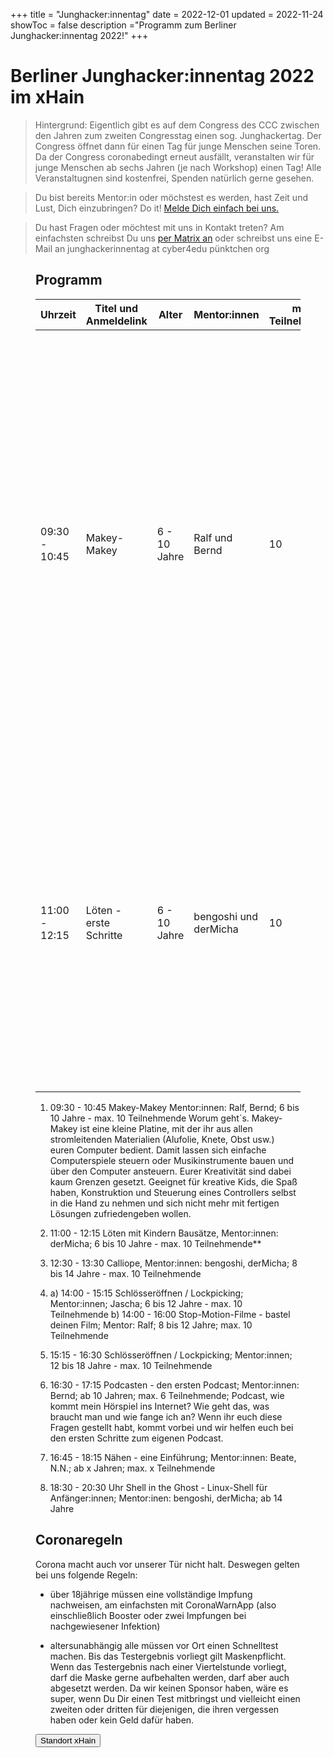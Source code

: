 +++
title = "Junghacker:innentag"
date = 2022-12-01
updated = 2022-11-24
showToc = false
description ="Programm zum Berliner Junghacker:innentag 2022!"
+++

<script lang="ts">
    import Button from '$lib/components/Button.svelte';    
    import UserRectangle from "phosphor-svelte/lib/UserRectangle";
</script>

# Berliner Junghacker:innentag 2022 im xHain

> Hintergrund: Eigentlich gibt es auf dem Congress des CCC zwischen den Jahren zum zweiten Congresstag einen sog. Junghackertag. Der Congress öffnet dann für einen Tag für junge Menschen seine Toren. Da der Congress coronabedingt erneut ausfällt, veranstalten wir für junge Menschen ab sechs Jahren (je nach Workshop) einen Tag! Alle Veranstaltugnen sind kostenfrei, Spenden natürlich gerne gesehen.

> Du bist bereits Mentor:in oder möchstest es werden, hast Zeit und Lust, Dich einzubringen? Do it! [Melde Dich einfach bei uns.](https://matrix.to/#/#junghackerinnentag:x-hain.de)

> Du hast Fragen oder möchtest mit uns in Kontakt treten? Am einfachsten schreibst Du uns [per Matrix an](https://matrix.to/#/#junghackerinnentag:x-hain.de) oder schreibst uns eine E-Mail an junghackerinnentag at cyber4edu pünktchen org

<Figure src="/images/future-hacker.jpg" alt="Junghacker:in bei der Arbeit" />

## Programm

| Uhrzeit       | Titel und Anmeldelink  | Alter        | Mentor:innen          | max. Teilnehmende | Worum geht's                                                                                                                                                                                                                                                                                                                                                                                                                                                                                        |
| ------------- | ---------------------- | ------------ | --------------------- | ----------------- | --------------------------------------------------------------------------------------------------------------------------------------------------------------------------------------------------------------------------------------------------------------------------------------------------------------------------------------------------------------------------------------------------------------------------------------------------------------------------------------------------- |
| 09:30 - 10:45 | Makey-Makey            | 6 - 10 Jahre | Ralf und Bernd        | 10                | Makey-Makey ist eine kleine Platine, mit der ihr aus allen stromleitenden Materialien (Alufolie, Knete, Obst usw.) euren Computer bedient. Damit lassen sich einfache Computerspiele steuern oder Musikinstrumente bauen und über den Computer ansteuern. Eurer Kreativität sind dabei kaum Grenzen gesetzt. Geeignet für kreative Kids, die Spaß haben, Konstruktion und Steuerung eines Controllers selbst in die Hand zu nehmen und sich nicht mehr mit fertigen Lösungen zufriedengeben wollen. |
| 11:00 - 12:15 | Löten - erste Schritte | 6 - 10 Jahre | bengoshi und derMicha | 10                | Schon mal gelötet? Nicht? Dann wird es aber Zeit! Mit fertigen Bausätzen lernst Du, auf welcher Seite der Lötkolben heiß wird und wie Du Bauteile verbindest. Am Ende hast Du ein tolles Ergebnis, dass Du mitnehmen kannst! Kinder mit längeren Haaren sollten bitte ein Haargummi mitnehmen, damit die Veranstaltung nicht den Frisörbesuch erspart.                                                                                                                                              |
|               |                        |              |                       |                   |

1. 09:30 - 10:45 Makey-Makey Mentor:innen: Ralf, Bernd; 6 bis 10 Jahre - max. 10 Teilnehmende Worum geht´s. Makey-Makey ist eine kleine Platine, mit der ihr aus allen stromleitenden Materialien (Alufolie, Knete, Obst usw.) euren Computer bedient. Damit lassen sich einfache Computerspiele steuern oder Musikinstrumente bauen und über den Computer ansteuern. Eurer Kreativität sind dabei kaum Grenzen gesetzt. Geeignet für kreative Kids, die Spaß haben, Konstruktion und Steuerung eines Controllers selbst in die Hand zu nehmen und sich nicht mehr mit fertigen Lösungen zufriedengeben wollen.
2. 11:00 - 12:15 Löten mit Kindern Bausätze, Mentor:innen: derMicha; 6 bis 10 Jahre - max. 10 Teilnehmende\*\*

3. 12:30 - 13:30 Calliope, Mentor:innen: bengoshi, derMicha; 8 bis 14 Jahre - max. 10 Teilnehmende

4. a) 14:00 - 15:15 Schlösseröffnen / Lockpicking; Mentor:innen; Jascha; 6 bis 12 Jahre - max. 10 Teilnehmende
   b) 14:00 - 16:00 Stop-Motion-Filme - bastel deinen Film; Mentor: Ralf; 8 bis 12 Jahre; max. 10 Teilnehmende

5. 15:15 - 16:30 Schlösseröffnen / Lockpicking; Mentor:innen; 12 bis 18 Jahre - max. 10 Teilnehmende

6. 16:30 - 17:15 Podcasten - den ersten Podcast; Mentor:innen: Bernd; ab 10 Jahren; max. 6 Teilnehmende; Podcast, wie kommt mein Hörspiel ins Internet? Wie geht das, was braucht man und wie fange ich an? Wenn ihr euch diese Fragen gestellt habt, kommt vorbei und wir helfen euch bei den ersten Schritte zum eigenen Podcast.

7. 16:45 - 18:15 Nähen - eine Einführung; Mentor:innen: Beate, N.N.; ab x Jahren; max. x Teilnehmende

8. 18:30 - 20:30 Uhr Shell in the Ghost - Linux-Shell für Anfänger:innen; Mentor:inen: bengoshi, derMicha; ab 14 Jahre

## Coronaregeln

Corona macht auch vor unserer Tür nicht halt. Deswegen gelten bei uns folgende Regeln:

- über 18jährige müssen eine vollständige Impfung nachweisen, am einfachsten mit CoronaWarnApp (also einschließlich Booster oder zwei Impfungen bei nachgewiesener Infektion)

- altersunabhängig alle müssen vor Ort einen Schnelltest machen. Bis das Testergebnis vorliegt gilt Maskenpflicht. Wenn das Testergebnis nach einer Viertelstunde vorliegt, darf die Maske gerne aufbehalten werden, darf aber auch abgesetzt werden. Da wir keinen Sponsor haben, wäre es super, wenn Du Dir einen Test mitbringst und vielleicht einen zweiten oder dritten für diejenigen, die ihren vergessen haben oder kein Geld dafür haben.

<div class="flex justify-center">
    <Button href="https://routing.openstreetmap.de/?z=17&center=52.512803%2C13.449798&loc=52.512790%2C13.449777&hl=de&alt=0&srv=1#">
        <UserRectangle size={24} /> Standort xHain
    </Button>
</div>
